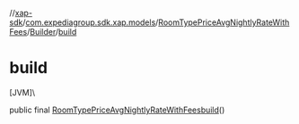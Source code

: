 //[xap-sdk](../../../../index.md)/[com.expediagroup.sdk.xap.models](../../index.md)/[RoomTypePriceAvgNightlyRateWithFees](../index.md)/[Builder](index.md)/[build](build.md)

# build

[JVM]\

public final [RoomTypePriceAvgNightlyRateWithFees](../index.md)[build](build.md)()
